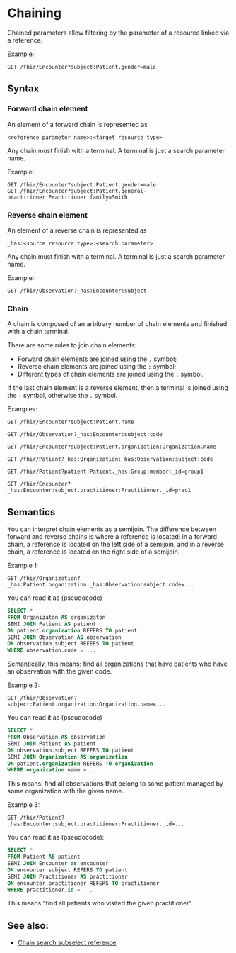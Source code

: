 # Chaining

Chained parameters allow filtering by the parameter of a resource linked via a reference.

Example:

```
GET /fhir/Encounter?subject:Patient.gender=male
```

## Syntax

### Forward chain element

An element of a forward chain is represented as

```
<reference parameter name>:<target resource type>
```

Any chain must finish with a terminal. A terminal is just a search parameter name.

Example:

```
GET /fhir/Encounter?subject:Patient.gender=male
GET /fhir/Encounter?subject:Patient.general-practitioner:Practitioner.family=Smith
```

### Reverse chain element

An element of a reverse chain is represented as

```
_has:<source resource type>:<search parameter>
```

Any chain must finish with a terminal. A terminal is just a search parameter name.

Example:

```
GET /fhir/Observation?_has:Encounter:subject
```

### Chain

A chain is composed of an arbitrary number of chain elements and finished with a chain terminal.

There are some rules to join chain elements:

* Forward chain elements are joined using the `.` symbol;
* Reverse chain elements are joined using the `:` symbol;
* Different types of chain elements are joined using the `.` symbol.

If the last chain element is a reverse element, then a terminal is joined using the `:` symbol, otherwise the `.` symbol.

Examples:

```
GET /fhir/Encounter?subject:Patient.name

GET /fhir/Observation?_has:Encounter:subject:code

GET /fhir/Encounter?subject:Patient.organization:Organization.name

GET /fhir/Patient?_has:Organization:_has:Observation:subject:code

GET /fhir/Patient?patient:Patient._has:Group:member:_id=group1

GET /fhir/Encounter?_has:Encounter:subject.practitioner:Practitioner._id=prac1
```

## Semantics

You can interpret chain elements as a semijoin. The difference between forward and reverse chains is where a reference is located: in a forward chain, a reference is located on the left side of a semijoin, and in a reverse chain, a reference is located on the right side of a semijoin.

Example 1:

```
GET /fhir/Organization?_has:Patient:organization:_has:Observation:subject:code=...
```

You can read it as (pseudocode)

```sql
SELECT *
FROM Organizaton AS organizaton
SEMI JOIN Patient AS patient
ON patient.organization REFERS TO patient
SEMI JOIN Observation AS observation
ON observation.subject REFERS TO patient
WHERE observation.code = ...
```

Semantically, this means: find all organizations that have patients who have an observation with the given code.

Example 2:

```
GET /fhir/Observation?subject:Patient.organization:Organization.name=...
```

You can read it as (pseudocode)

```sql
SELECT *
FROM Observation AS observation
SEMI JOIN Patient AS patient
ON observation.subject REFERS TO patient
SEMI JOIN Organization AS organization
ON patient.organization REFERS TO organization
WHERE organization.name = ...
```

This means: find all observations that belong to some patient managed by some organization with the given name.

Example 3:

```
GET /fhir/Patient?_has:Encounter:subject.practitioner:Practitioner._id=...
```

You can read it as (pseudocode):

```sql
SELECT *
FROM Patient AS patient
SEMI JOIN Encounter as encounter
ON encounter.subject REFERS TO patient
SEMI JOIN Practitioner AS practitioner
ON encounter.practitioner REFERS TO practitioner
WHERE practitioner.id = ...
```

This means "find all patients who visited the given practitioner".

## See also:

* [Chain search subselect reference](../../../reference/settings/fhir.md#fhir.search.chain.subselect)
